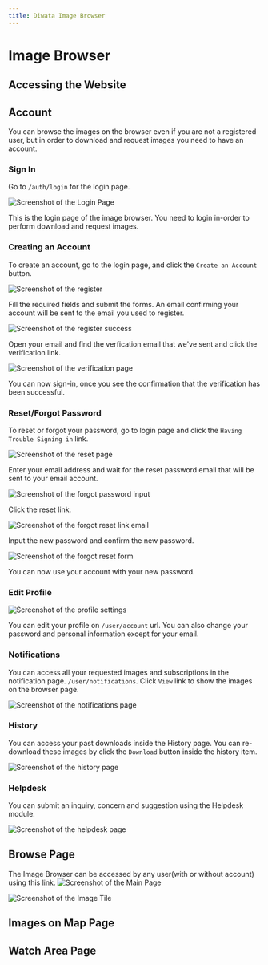 ```yaml
---
title: Diwata Image Browser
---
```


# Image Browser

## Accessing the Website

## Account

You can browse the images on the browser even if you are not a registered user, but in order to download and request images you need to have an account.

### Sign In

Go to `/auth/login` for the login page.

![Screenshot of the Login Page](images/login.png)

This is the login page of the image browser. You need to login in-order to perform download and request images.

### Creating an Account

To create an account, go to the login page, and click the `Create an Account` button.

![Screenshot of the register](images/register.png)

Fill the required fields and submit the forms. An email confirming your account will be sent to the email you used to register.

![Screenshot of the register success](images/register-success.png)

Open your email and find the verfication email that we've sent and click the verification link.

![Screenshot of the verification page](images/verification.png)

You can now sign-in, once you see the confirmation that the verification has been successful.

### Reset/Forgot Password

To reset or forgot your password, go to login page and click the `Having Trouble Signing in` link.

![Screenshot of the reset page](images/reset.png)

Enter your email address and wait for the reset password email that will be sent to your email account.

![Screenshot of the forgot password input](images/reset-enter.png)

Click the reset link.

![Screenshot of the forgot reset link email](images/reset-link-email.png)

Input the new password and confirm the new password.

![Screenshot of the forgot reset form](images/reset-form.png)

You can now use your account with your new password.

### Edit Profile

![Screenshot of the profile settings](images/account-settings.png)

You can edit your profile on `/user/account` url. You can also change your password and personal information except for your email.

### Notifications

You can access all your requested images and subscriptions in the notification page. `/user/notifications`. Click `View` link to show the images on the browser page.

![Screenshot of the notifications page](images/notifications.png)

### History

You can access your past downloads inside the History page. You can re-download these images by click the `Download` button inside the history item.

![Screenshot of the history page](images/history.png)

### Helpdesk

You can submit an inquiry, concern and suggestion using the Helpdesk module.

![Screenshot of the helpdesk page](images/helpdesk.png)

## Browse Page

The Image Browser can be accessed by any user(with or without account) using this [link](https://data.stamina4space.upd.edu.ph/browse).
![Screenshot of the Main Page](images/main-page.png)

![Screenshot of the Image Tile](images/image-tile.png)

## Images on Map Page

## Watch Area Page
